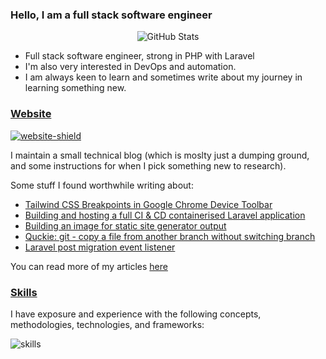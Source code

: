 ### Hello, I am a full stack software engineer

<p align="center"><img alt="GitHub Stats" src="https://github-readme-stats.vercel.app/api?username=alistaircol&count_private=true&show_icons=true&hide=issues,contribs,prs&custom_title=Ally+on+GitHub&disable_animations=true&title_color=58a6ff&icon_color=ffffff&text_color=ffffff&bg_color=0D1117&border_color=30363D" /></p>

* Full stack software engineer, strong in PHP with Laravel
* I'm also very interested in DevOps and automation.
* I am always keen to learn and sometimes write about my journey in learning something new.

### [Website](https://ac93.uk)

[![website-shield](https://img.shields.io/website?url=http%3A%2F%2Fac93.uk)](https://ac93.uk)

I maintain a small technical blog (which is moslty just a dumping ground, and some instructions for when I pick something new to research).

Some stuff I found worthwhile writing about:


<!-- BLOG-POST-LIST:START -->
- [Tailwind CSS Breakpoints in Google Chrome Device Toolbar](https://ac93.uk/articles/tailwind-breakpoint-google-chrome-devices/)
- [Building and hosting a full CI &amp; CD containerised Laravel application](https://ac93.uk/articles/building-and-hosting-a-full-ci-cd-containerised-laravel-application/)
- [Building an image for static site generator output](https://ac93.uk/articles/building-static-site-generator-image/)
- [Quckie: git - copy a file from another branch without switching branch](https://ac93.uk/articles/git-copy-file-from-another-branch-without-checkout/)
- [Laravel post migration event listener](https://ac93.uk/articles/laravel-post-migration-event-listener/)
<!-- BLOG-POST-LIST:END -->

You can read more of my articles [here](https://ac93.uk/articles)

### [Skills](https://github.com/alistaircol/skills)

I have exposure and experience with the following concepts, methodologies, technologies, and frameworks:

![skills](https://static.ac93.uk/resume/skills.png)
